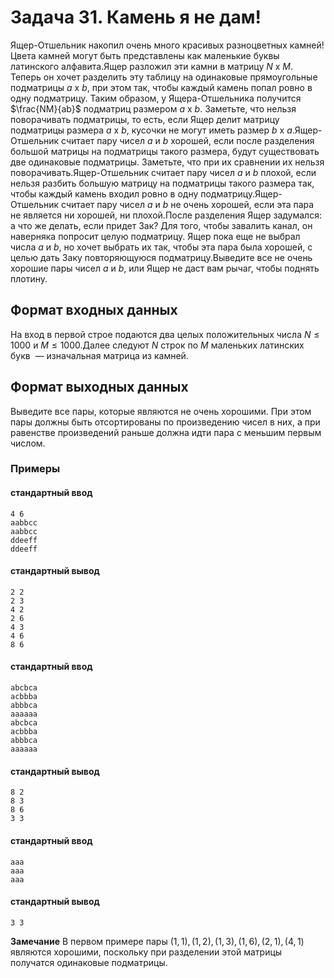 # Задача 31. Камень я не дам!
    

Ящер-Отшельник накопил очень много красивых разноцветных камней! Цвета камней могут быть представлены как маленькие буквы латинского алфавита.Ящер разложил эти камни в матрицу $N$ x $M$. Теперь он хочет разделить эту таблицу на одинаковые прямоугольные подматрицы $a$ x $b$, при этом так, чтобы каждый камень попал ровно в одну подматрицу. Таким образом, у Ящера-Отшельника получится $\frac{NM}{ab}$ подматриц размером $a$ x $b$. Заметьте, что нельзя поворачивать подматрицы, то есть, если Ящер делит матрицу подматрицы размера $a$ x $b$, кусочки не могут иметь размер $b$ x $a$.Ящер-Отшельник считает пару чисел $a$ и $b$ хорошей, если после разделения большой матрицы на подматрицы такого размера, будут существовать две одинаковые подматрицы. Заметьте, что при их сравнении их нельзя поворачивать.Ящер-Отшельник считает пару чисел $a$ и $b$ плохой, если нельзя разбить большую матрицу на подматрицы такого размера так, чтобы каждый камень входил ровно в одну подматрицу.Ящер-Отшельник считает пару чисел $a$ и $b$ не очень хорошей, если эта пара не является ни хорошей, ни плохой.После разделения Ящер задумался: а что же делать, если придет Зак? Для того, чтобы завалить канал, он наверняка попросит целую подматрицу. Ящер пока еще не выбрал числа $a$ и $b$, но хочет выбрать их так, чтобы эта пара была хорошей, с целью дать Заку повторяющуюся подматрицу.Выведите все не очень хорошие пары чисел $a$ и $b$, или Ящер не даст вам рычаг, чтобы поднять плотину.

## Формат входных данных

На вход в первой строе подаются два целых положительных числа $N \le 1000$ и $M \le 1000$.Далее следуют $N$ строк по $M$ маленьких латинских букв  — изначальная матрица из камней.


## Формат выходных данных

Выведите все пары, которые являются не очень хорошими. При этом пары должны быть отсортированы по произведению чисел в них, а при равенстве произведений раньше должна идти пара с меньшим первым числом.

### Примеры
#### стандартный ввод
```
4 6
aabbcc
aabbcc
ddeeff
ddeeff
```

#### стандартный вывод
```
2 2
2 3
4 2
2 6
4 3
4 6
8 6
```

#### стандартный ввод
```
abcbca
acbbba
abbbca
aaaaaa
abcbca
acbbba
abbbca
aaaaaa
```

#### стандартный вывод
```
8 2
8 3
8 6
3 3
```

#### стандартный ввод
```
aaa
aaa
aaa
```

#### стандартный вывод
```
3 3
```

**Замечание** В первом примере пары $(1,1), (1,2), (1,3), (1,6), (2,1), (4,1)$ являются хорошими, поскольку при разделении этой матрицы получатся одинаковые подматрицы.